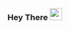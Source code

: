 ### Hey There <img src="https://media.giphy.com/media/hvRJCLFzcasrR4ia7z/giphy.gif" width="25px">

<!--
**Sundar-nagarkoti/Sundar-nagarkoti** is a ✨ _special_ ✨ repository because its `README.md` (this file) appears on your GitHub profile.

Here are some ideas to get you started:

- 🔭 I’m currently working on ...
- 🌱 I’m currently learning ...
- 👯 I’m looking to collaborate on ...
- 🤔 I’m looking for help with ...
- 💬 Ask me about ...
- 📫 How to reach me: ...
- 😄 Pronouns: ...
- ⚡ Fun fact: ...
-->
